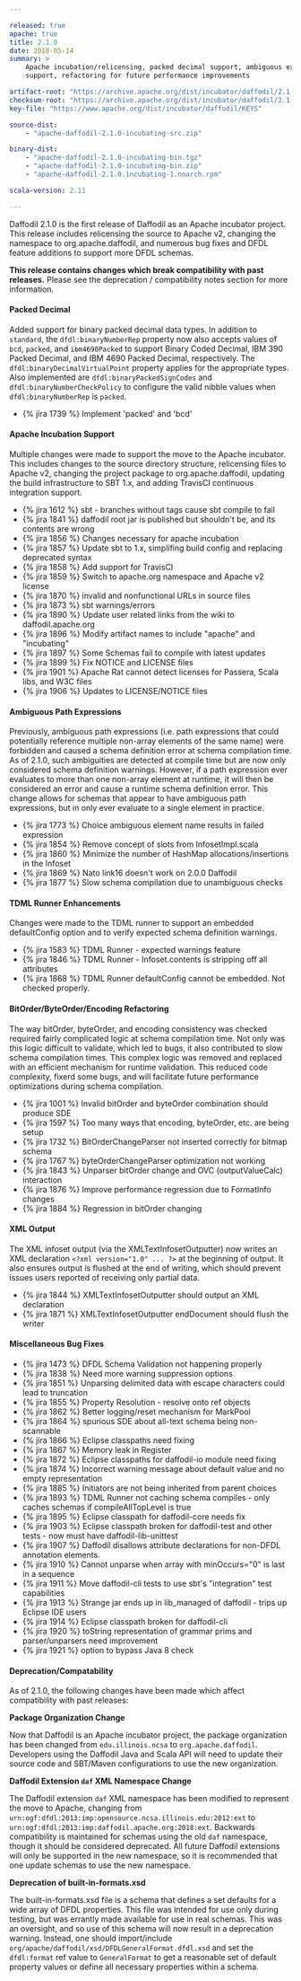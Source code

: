 ```yaml
---

released: true
apache: true
title: 2.1.0
date: 2018-05-14
summary: >
    Apache incubation/relicensing, packed decimal support, ambiguous expression
    support, refactoring for future performance improvements

artifact-root: "https://archive.apache.org/dist/incubator/daffodil/2.1.0/"
checksum-root: "https://archive.apache.org/dist/incubator/daffodil/2.1.0/"
key-file: "https://www.apache.org/dist/incubator/daffodil/KEYS"

source-dist:
    - "apache-daffodil-2.1.0-incubating-src.zip"

binary-dist:
    - "apache-daffodil-2.1.0-incubating-bin.tgz"
    - "apache-daffodil-2.1.0-incubating-bin.zip"
    - "apache-daffodil-2.1.0.incubating-1.noarch.rpm"

scala-version: 2.11

---
```


Daffodil 2.1.0 is the first release of Daffodil as an Apache incubator project.
This release includes relicensing the source to Apache v2, changing the
namespace to org.apache.daffodil, and numerous bug fixes and DFDL feature
additions to support more DFDL schemas.

**This release contains changes which break compatibility with past releases.**
Please see the deprecation / compatibility notes section for more information.

#### Packed Decimal

Added support for binary packed decimal data types. In addition to ``standard``,
the ``dfdl:binaryNumberRep`` property now also accepts values of ``bcd``,
``packed``, and ``ibm4690Packed`` to support Binary Coded Decimal, IBM 390
Packed Decimal, and IBM 4690 Packed Decimal, respectively. The
``dfdl:binaryDecimalVirtualPoint`` property applies for the appropriate types.
Also implemented are ``dfdl:binaryPackedSignCodes`` and
``dfdl:binaryNumberCheckPolicy`` to configure the valid nibble values when
``dfdl:binaryNumberRep`` is ``packed``.

* {% jira 1739 %} Implement 'packed' and 'bcd'

#### Apache Incubation Support

Multiple changes were made to support the move to the Apache incubator. This
includes changes to the source directory structure, relicensing files to Apache
v2, changing the project package to org.apache.daffodil, updating the build
infrastructure to SBT 1.x, and adding TravisCI continuous integration support.

* {% jira 1612 %} sbt - branches without tags cause sbt compile to fail
* {% jira 1841 %} daffodil root jar is published but shouldn't be, and its contents are wrong
* {% jira 1856 %} Changes necessary for apache incubation
* {% jira 1857 %} Update sbt to 1.x, simplifing build config and replacing deprecated syntax
* {% jira 1858 %} Add support for TravisCI
* {% jira 1859 %} Switch to apache.org namespace and Apache v2 license
* {% jira 1870 %} invalid and nonfunctional URLs in source files
* {% jira 1873 %} sbt warnings/errors 
* {% jira 1890 %} Update user related links from the wiki to daffodil.apache.org
* {% jira 1896 %} Modify artifact names to include "apache" and "incubating"
* {% jira 1897 %} Some Schemas fail to compile with latest updates
* {% jira 1899 %} Fix NOTICE and LICENSE files
* {% jira 1901 %} Apache Rat cannot detect licenses for Passera, Scala libs, and W3C files
* {% jira 1906 %} Updates to LICENSE/NOTICE files

#### Ambiguous Path Expressions

Previously, ambiguous path expressions (i.e. path expressions that could
potentially reference multiple non-array elements of the same name) were
forbidden and caused a schema definition error at schema compilation time. As
of 2.1.0, such ambiguities are detected at compile time but are now only
considered schema definition warnings. However, if a path expression ever
evaluates to more than one non-array element at runtime, it will then be
considered an error and cause a runtime schema definition error. This change
allows for schemas that appear to have ambiguous path expressions, but in
only ever evaluate to a single element in practice.

* {% jira 1773 %} Choice ambiguous element name results in failed expression
* {% jira 1854 %} Remove concept of slots from InfosetImpl.scala
* {% jira 1860 %} Minimize the number of HashMap allocations/insertions in the Infoset
* {% jira 1869 %} Nato link16 doesn't work on 2.0.0 Daffodil
* {% jira 1877 %} Slow schema compilation due to unambiguous checks

#### TDML Runner Enhancements

Changes were made to the TDML runner to support an embedded defaultConfig
option and to verify expected schema definition warnings.

* {% jira 1583 %} TDML Runner - expected warnings feature
* {% jira 1846 %} TDML Runner - Infoset.contents is stripping off all attributes
* {% jira 1868 %} TDML Runner defaultConfig cannot be embedded. Not checked properly.

#### BitOrder/ByteOrder/Encoding Refactoring

The way bitOrder, byteOrder, and encoding consistency was checked required
fairly complicated logic at schema compilation time. Not only was this logic
difficult to validate, which led to bugs, it also contributed to slow schema
compilation times. This complex logic was removed and replaced with an
efficient mechanism for runtime validation. This reduced code complexity, fixerd
some bugs, and will facilitate future performance optimizations during schema
compilation.

* {% jira 1001 %} Invalid bitOrder and byteOrder combination should produce SDE
* {% jira 1597 %} Too many ways that encoding, byteOrder, etc. are being setup
* {% jira 1732 %} BitOrderChangeParser not inserted correctly for bitmap schema
* {% jira 1767 %} byteOrderChangeParser optimization not working
* {% jira 1843 %} Unparser bitOrder change and OVC (outputValueCalc) interaction
* {% jira 1876 %} Improve performance regression due to FormatInfo changes
* {% jira 1884 %} Regression in bitOrder changing

#### XML Output

The XML infoset output (via the XMLTextInfosetOutputter) now writes an XML
declaration ``<?xml version="1.0" ... ?>`` at the beginning of output. It also
ensures output is flushed at the end of writing, which should prevent issues
users reported of receiving only partial data.

* {% jira 1844 %} XMLTextInfosetOutputter should output an XML declaration
* {% jira 1871 %} XMLTextInfosetOutputter endDocument should flush the writer

#### Miscellaneous Bug Fixes

* {% jira 1473 %} DFDL Schema Validation not happening properly
* {% jira 1838 %} Need more warning suppression options
* {% jira 1851 %} Unparsing delimited data with escape characters could lead to truncation
* {% jira 1855 %} Property Resolution - resolve onto ref objects
* {% jira 1862 %} Better logging/reset mechanism for MarkPool
* {% jira 1864 %} spurious SDE about all-text schema being non-scannable
* {% jira 1866 %} Eclipse classpaths need fixing
* {% jira 1867 %} Memory leak in Register
* {% jira 1872 %} Eclipse classpaths for daffodil-io module need fixing
* {% jira 1874 %} Incorrect warning message about default value and no empty representation
* {% jira 1885 %} Initiators are not being inherited from parent choices
* {% jira 1893 %} TDML Runner not caching schema compiles - only caches schemas if compileAllTopLevel is true
* {% jira 1895 %} Eclipse classpath for daffodil-core needs fix
* {% jira 1903 %} Eclipse classpath broken for daffodil-test and other tests - now must have daffodil-lib-unittest
* {% jira 1907 %} Daffodil disallows attribute declarations for non-DFDL annotation elements.
* {% jira 1910 %} Cannot unparse when array with minOccurs="0" is last in a sequence
* {% jira 1911 %} Move daffodil-cli tests to use sbt's "integration" test capabilities
* {% jira 1913 %} Strange jar ends up in lib_managed of daffodil - trips up Eclipse IDE users
* {% jira 1914 %} Eclipse classpath broken for daffodil-cli
* {% jira 1920 %} toString representation of grammar prims and parser/unparsers need improvement
* {% jira 1921 %} option to bypass Java 8 check


#### Deprecation/Compatability

As of 2.1.0, the following changes have been made which affect compatibility
with past releases:

**Package Organization Change**

Now that Daffodil is an Apache incubator project, the package organization has been
changed from ``edu.illinois.ncsa`` to ``org.apache.daffodil``.
Developers using the Daffodil Java and Scala API will need to update their
source code and SBT/Maven configurations to use the new organization.

**Daffodil Extension ``daf`` XML Namespace Change**

The Daffodil extension ``daf`` XML namespace has been modified to represent the
move to Apache, changing from
``urn:ogf:dfdl:2013:imp:opensource.ncsa.illinois.edu:2012:ext`` to
``urn:ogf:dfdl:2013:imp:daffodil.apache.org:2018:ext``. Backwards compatibility
is maintained for schemas using the old ``daf`` namespace, though it should be
considered deprecated. All future Daffodil extensions will only be supported in
the new namespace, so it is recommended that one update schemas to use the new
namespace.

**Deprecation of built-in-formats.xsd**

The built-in-formats.xsd file is a schema that defines a set defaults for a
wide array of DFDL properties. This file was intended for use only during
testing, but was errantly made available for use in real schemas. This was an
oversight, and so use of this schema will now result in a deprecation warning.
Instead, one should import/include
``org/apache/daffodil/xsd/DFDLGeneralFormat.dfdl.xsd`` and set the
``dfdl:format`` ref value to ``GeneralFormat`` to get a reasonable set of
default property values or define all necessary properties within a schema.
